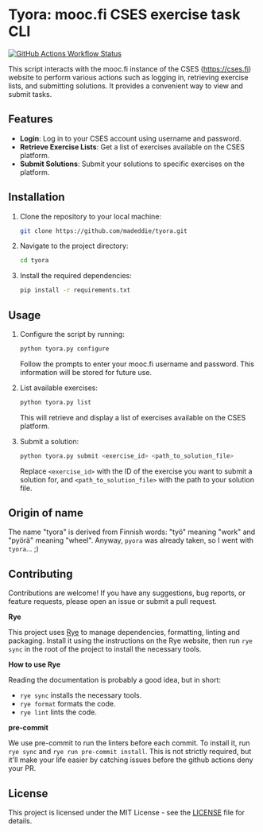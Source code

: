 # Tyora: mooc.fi CSES exercise task CLI
[![GitHub Actions Workflow Status](https://img.shields.io/github/actions/workflow/status/madeddie/tyora/ci.yml)](https://github.com/madeddie/tyora/actions)

This script interacts with the mooc.fi instance of the CSES (https://cses.fi) website to perform various actions such as logging in, retrieving exercise lists, and submitting solutions.
It provides a convenient way to view and submit tasks.

## Features

- **Login**: Log in to your CSES account using username and password.
- **Retrieve Exercise Lists**: Get a list of exercises available on the CSES platform.
- **Submit Solutions**: Submit your solutions to specific exercises on the platform.

## Installation

1. Clone the repository to your local machine:

   ```bash
   git clone https://github.com/madeddie/tyora.git
   ```

2. Navigate to the project directory:

   ```bash
   cd tyora
   ```

3. Install the required dependencies:

   ```bash
   pip install -r requirements.txt
   ```

## Usage

1. Configure the script by running:

   ```bash
   python tyora.py configure
   ```

   Follow the prompts to enter your mooc.fi username and password. This information will be stored for future use.

2. List available exercises:

   ```bash
   python tyora.py list
   ```

   This will retrieve and display a list of exercises available on the CSES platform.

3. Submit a solution:

   ```bash
   python tyora.py submit <exercise_id> <path_to_solution_file>
   ```

   Replace `<exercise_id>` with the ID of the exercise you want to submit a solution for, and `<path_to_solution_file>` with the path to your solution file.

## Origin of name

The name "tyora" is derived from Finnish words: "työ" meaning "work" and "pyörä" meaning "wheel".
Anyway, `pyora` was already taken, so I went with `tyora`... ;)

## Contributing

Contributions are welcome! If you have any suggestions, bug reports, or feature requests, please open an issue or submit a pull request.

**Rye**

This project uses [Rye](https://rye-up.com/) to manage dependencies, formatting, linting and packaging.
Install it using the instructions on the Rye website, then run `rye sync` in the root of the project to install the necessary tools.

**How to use Rye**

Reading the documentation is probably a good idea, but in short:

- `rye sync` installs the necessary tools.
- `rye format` formats the code.
- `rye lint` lints the code.

**pre-commit**

We use pre-commit to run the linters before each commit. To install it, run `rye sync` and `rye run pre-commit install`.
This is not strictly required, but it'll make your life easier by catching issues before the github actions deny your PR.

## License

This project is licensed under the MIT License - see the [LICENSE](LICENSE) file for details.
